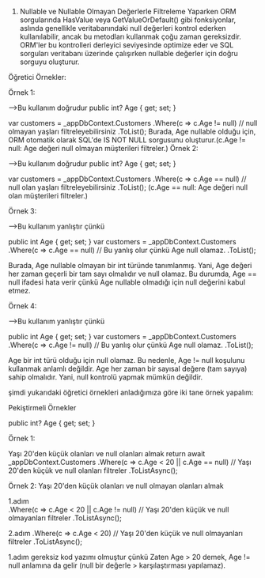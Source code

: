 ﻿1. Nullable ve Nullable Olmayan Değerlerle Filtreleme Yaparken 
ORM sorgularında HasValue veya GetValueOrDefault() gibi fonksiyonlar, aslında genellikle veritabanındaki null değerleri kontrol ederken kullanılabilir, ancak bu metodları kullanmak çoğu zaman gereksizdir. ORM'ler bu kontrolleri derleyici seviyesinde optimize eder ve SQL sorguları veritabanı üzerinde çalışırken nullable değerler için doğru sorguyu oluşturur.

Öğretici Örnekler:

Örnek 1:

-->Bu kullanım doğrudur
public int? Age { get; set; }


var customers = _appDbContext.Customers
    .Where(c => c.Age != null) // null olmayan yaşları filtreleyebilirsiniz
    .ToList();
Burada, Age nullable olduğu için, ORM otomatik olarak SQL'de IS NOT NULL sorgusunu oluşturur.(c.Age != null: Age değeri null olmayan müşterileri filtreler.)
Örnek 2:

-->Bu kullanım doğrudur
public int? Age { get; set; }

var customers = _appDbContext.Customers
    .Where(c => c.Age == null) // null olan yaşları filtreleyebilirsiniz
    .ToList();
(c.Age == null: Age değeri null olan müşterileri filtreler.)

Örnek 3:

-->Bu kullanım yanlıştır çünkü

public int Age { get; set; }
var customers = _appDbContext.Customers
    .Where(c => c.Age == null) // Bu yanlış olur çünkü Age null olamaz.
    .ToList();

Burada, Age nullable olmayan bir int türünde tanımlanmış. Yani, Age değeri her zaman geçerli bir tam sayı olmalıdır ve null olamaz. Bu durumda, Age == null ifadesi hata verir çünkü Age nullable olmadığı için null değerini kabul etmez.


Örnek 4:

-->Bu kullanım yanlıştır çünkü

public int Age { get; set; }
var customers = _appDbContext.Customers
    .Where(c => c.Age != null) // Bu yanlış olur çünkü Age null olamaz.
    .ToList();

Age bir int türü olduğu için null olamaz. Bu nedenle, Age != null koşulunu kullanmak anlamlı değildir.
Age her zaman bir sayısal değere (tam sayıya) sahip olmalıdır. Yani, null kontrolü yapmak mümkün değildir.


şimdi yukarıdaki öğretici örnekleri anladığımıza göre iki tane örnek yapalım:


Pekiştirmeli Örnekler

public int? Age { get; set; }

Örnek 1:

Yaşı 20'den küçük olanları ve null olanları almak
return await _appDbContext.Customers
    .Where(c => c.Age < 20 || c.Age == null) // Yaşı 20'den küçük ve null olanları filtreler
    .ToListAsync();


Örnek 2:
Yaşı 20'den küçük olanları ve null olmayan olanları almak

1.adım     
.Where(c => c.Age < 20 || c.Age != null) // Yaşı 20'den küçük ve null olmayanları filtreler
    .ToListAsync();

2.adım
.Where(c => c.Age < 20) // Yaşı 20'den küçük ve null olmayanları filtreler
    .ToListAsync();

1.adım gereksiz kod yazımı olmuştur çünkü  Zaten Age > 20 demek, Age != null anlamına da gelir (null bir değerle > karşılaştırması yapılamaz).













